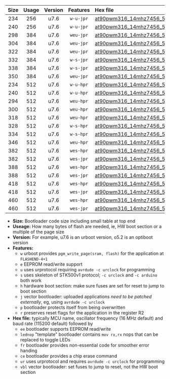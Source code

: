 |Size|Usage|Version|Features|Hex file|
|:-:|:-:|:-:|:-:|:--|
|234|256|u7.6|`w-u-jpr`|[at90pwm316_14mhz7456_57600bps_ur_vbl.hex](https://raw.githubusercontent.com/stefanrueger/urboot/main//at90pwm316_14mhz7456_57600bps_ur_vbl.hex)|
|240|256|u7.6|`w-u-jpr`|[at90pwm316_14mhz7456_57600bps_lednop_ur_vbl.hex](https://raw.githubusercontent.com/stefanrueger/urboot/main//at90pwm316_14mhz7456_57600bps_lednop_ur_vbl.hex)|
|298|384|u7.6|`weu-jpr`|[at90pwm316_14mhz7456_57600bps_ee_ur_vbl.hex](https://raw.githubusercontent.com/stefanrueger/urboot/main//at90pwm316_14mhz7456_57600bps_ee_ur_vbl.hex)|
|304|384|u7.6|`weu-jpr`|[at90pwm316_14mhz7456_57600bps_ee_lednop_ur_vbl.hex](https://raw.githubusercontent.com/stefanrueger/urboot/main//at90pwm316_14mhz7456_57600bps_ee_lednop_ur_vbl.hex)|
|322|384|u7.6|`weu-jpr`|[at90pwm316_14mhz7456_57600bps_ee_lednop_fr_ur_vbl.hex](https://raw.githubusercontent.com/stefanrueger/urboot/main//at90pwm316_14mhz7456_57600bps_ee_lednop_fr_ur_vbl.hex)|
|332|384|u7.6|`w-s-jpr`|[at90pwm316_14mhz7456_57600bps_vbl.hex](https://raw.githubusercontent.com/stefanrueger/urboot/main//at90pwm316_14mhz7456_57600bps_vbl.hex)|
|338|384|u7.6|`w-s-jpr`|[at90pwm316_14mhz7456_57600bps_lednop_vbl.hex](https://raw.githubusercontent.com/stefanrueger/urboot/main//at90pwm316_14mhz7456_57600bps_lednop_vbl.hex)|
|350|384|u7.6|`weu-jpr`|[at90pwm316_14mhz7456_57600bps_ee_lednop_fr_ce_ur_vbl.hex](https://raw.githubusercontent.com/stefanrueger/urboot/main//at90pwm316_14mhz7456_57600bps_ee_lednop_fr_ce_ur_vbl.hex)|
|234|512|u7.6|`w-u-hpr`|[at90pwm316_14mhz7456_57600bps_ur.hex](https://raw.githubusercontent.com/stefanrueger/urboot/main//at90pwm316_14mhz7456_57600bps_ur.hex)|
|240|512|u7.6|`w-u-hpr`|[at90pwm316_14mhz7456_57600bps_lednop_ur.hex](https://raw.githubusercontent.com/stefanrueger/urboot/main//at90pwm316_14mhz7456_57600bps_lednop_ur.hex)|
|294|512|u7.6|`weu-hpr`|[at90pwm316_14mhz7456_57600bps_ee_ur.hex](https://raw.githubusercontent.com/stefanrueger/urboot/main//at90pwm316_14mhz7456_57600bps_ee_ur.hex)|
|300|512|u7.6|`weu-hpr`|[at90pwm316_14mhz7456_57600bps_ee_lednop_ur.hex](https://raw.githubusercontent.com/stefanrueger/urboot/main//at90pwm316_14mhz7456_57600bps_ee_lednop_ur.hex)|
|318|512|u7.6|`weu-hpr`|[at90pwm316_14mhz7456_57600bps_ee_lednop_fr_ur.hex](https://raw.githubusercontent.com/stefanrueger/urboot/main//at90pwm316_14mhz7456_57600bps_ee_lednop_fr_ur.hex)|
|328|512|u7.6|`w-s-hpr`|[at90pwm316_14mhz7456_57600bps.hex](https://raw.githubusercontent.com/stefanrueger/urboot/main//at90pwm316_14mhz7456_57600bps.hex)|
|334|512|u7.6|`w-s-hpr`|[at90pwm316_14mhz7456_57600bps_lednop.hex](https://raw.githubusercontent.com/stefanrueger/urboot/main//at90pwm316_14mhz7456_57600bps_lednop.hex)|
|346|512|u7.6|`weu-hpr`|[at90pwm316_14mhz7456_57600bps_ee_lednop_fr_ce_ur.hex](https://raw.githubusercontent.com/stefanrueger/urboot/main//at90pwm316_14mhz7456_57600bps_ee_lednop_fr_ce_ur.hex)|
|382|512|u7.6|`wes-hpr`|[at90pwm316_14mhz7456_57600bps_ee.hex](https://raw.githubusercontent.com/stefanrueger/urboot/main//at90pwm316_14mhz7456_57600bps_ee.hex)|
|382|512|u7.6|`wes-jpr`|[at90pwm316_14mhz7456_57600bps_ee_vbl.hex](https://raw.githubusercontent.com/stefanrueger/urboot/main//at90pwm316_14mhz7456_57600bps_ee_vbl.hex)|
|388|512|u7.6|`wes-hpr`|[at90pwm316_14mhz7456_57600bps_ee_lednop.hex](https://raw.githubusercontent.com/stefanrueger/urboot/main//at90pwm316_14mhz7456_57600bps_ee_lednop.hex)|
|388|512|u7.6|`wes-jpr`|[at90pwm316_14mhz7456_57600bps_ee_lednop_vbl.hex](https://raw.githubusercontent.com/stefanrueger/urboot/main//at90pwm316_14mhz7456_57600bps_ee_lednop_vbl.hex)|
|418|512|u7.6|`wes-hpr`|[at90pwm316_14mhz7456_57600bps_ee_lednop_fr.hex](https://raw.githubusercontent.com/stefanrueger/urboot/main//at90pwm316_14mhz7456_57600bps_ee_lednop_fr.hex)|
|418|512|u7.6|`wes-jpr`|[at90pwm316_14mhz7456_57600bps_ee_lednop_fr_vbl.hex](https://raw.githubusercontent.com/stefanrueger/urboot/main//at90pwm316_14mhz7456_57600bps_ee_lednop_fr_vbl.hex)|
|460|512|u7.6|`wes-hpr`|[at90pwm316_14mhz7456_57600bps_ee_lednop_fr_ce.hex](https://raw.githubusercontent.com/stefanrueger/urboot/main//at90pwm316_14mhz7456_57600bps_ee_lednop_fr_ce.hex)|
|460|512|u7.6|`wes-jpr`|[at90pwm316_14mhz7456_57600bps_ee_lednop_fr_ce_vbl.hex](https://raw.githubusercontent.com/stefanrueger/urboot/main//at90pwm316_14mhz7456_57600bps_ee_lednop_fr_ce_vbl.hex)|

- **Size:** Bootloader code size including small table at top end
- **Useage:** How many bytes of flash are needed, ie, HW boot section or a multiple of the page size
- **Version:** For example, u7.6 is an urboot version, o5.2 is an optiboot version
- **Features:**
  + `w` urboot provides `pgm_write_page(sram, flash)` for the application at `FLASHEND-4+1`
  + `e` EEPROM read/write support
  + `u` uses urprotocol requiring `avrdude -c urclock` for programming
  + `s` uses skeleton of STK500v1 protocol; `-c urclock` and `-c arduino` both work
  + `h` hardware boot section: make sure fuses are set for reset to jump to boot section
  + `j` vector bootloader: uploaded applications *need to be patched externally*, eg, using `avrdude -c urclock`
  + `p` bootloader protects itself from being overwritten
  + `r` preserves reset flags for the application in the register R2
- **Hex file:** typically MCU name, oscillator frequency (16 MHz default) and baud rate (115200 default) followed by
  + `ee` bootloader supports EEPROM read/write
  + `lednop` "template" bootloader contains `mov rx,rx` nops that can be replaced to toggle LEDs
  + `fr` bootloader provides non-essential code for smoother error handing
  + `ce` bootloader provides a chip erase command
  + `ur` uses urprotocol and requires `avrdude -c urclock` for programming
  + `vbl` vector bootloader: set fuses to jump to reset, not the HW boot section
